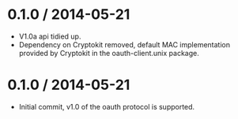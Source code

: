 0.1.0 / 2014-05-21
==================

  * V1.0a api tidied up.
  * Dependency on Cryptokit removed, default MAC implementation provided
    by Cryptokit in the oauth-client.unix package.

0.1.0 / 2014-05-21
==================

  * Initial commit, v1.0 of the oauth protocol is supported.